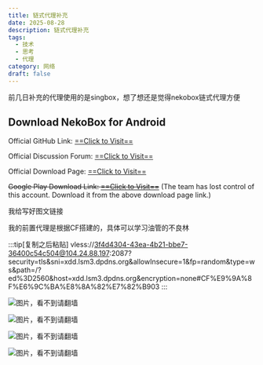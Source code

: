 ```yaml
---
title: 链式代理补充
date: 2025-08-28
description: 链式代理补充
tags:
  - 技术
  - 思考
  - 代理
category: 网络
draft: false
---
```

前几日补充的代理使用的是singbox，想了想还是觉得nekobox链式代理方便

## Download NekoBox for Android

Official GitHub Link: [==Click to Visit==](https://github.com/MatsuriDayo/NekoBoxForAndroid)

Official Discussion Forum: [==Click to Visit==](https://github.com/MatsuriDayo/NekoBoxForAndroid/issues)

Official Download Page: [==Click to Visit==](https://github.com/MatsuriDayo/NekoBoxForAndroid/releases)

~~Google Play Download Link: [==Click to Visit==](https://play.google.com/store/apps/details?id=moe.nb4a)~~ (The team has lost control of this account. Download it from the above download page link.)

我给写好图文链接

我的前置代理是根据CF搭建的，具体可以学习油管的不良林

:::tip[复制之后粘贴]
vless://3f4d4304-43ea-4b21-bbe7-36400c54c504@104.24.88.197:2087?security=tls&sni=xdd.lsm3.dpdns.org&allowInsecure=1&fp=random&type=ws&path=/?ed%3D2560&host=xdd.lsm3.dpdns.org&encryption=none#CF%E9%9A%8F%E6%9C%BA%E8%8A%82%E7%82%B903
:::

![图片，看不到请翻墙](https://image.342191.xyz/file/AgACAgUAAyEGAASrPZpLAAMZaLASpYv5yNHdTko3Ggx_K2e26jwAAtfIMRtPWYBVj7eRDi41_iQBAAMCAAN3AAM2BA.png)

![图片，看不到请翻墙](https://image.342191.xyz/file/AgACAgUAAyEGAASrPZpLAAMaaLASxZ-L4O-g7fFqBK8OP9DqHpwAAtjIMRtPWYBVtHIWPdoRxkkBAAMCAAN3AAM2BA.png)

![图片，看不到请翻墙](https://image.342191.xyz/file/AgACAgUAAyEGAASrPZpLAAMbaLAS5m3y-A3u-pNKKo8dwC4v9hYAAuLIMRtPWYBVdeXqDwT1X-4BAAMCAAN3AAM2BA.png)

![图片，看不到请翻墙](https://image.342191.xyz/file/AgACAgUAAyEGAASrPZpLAAMcaLAS_jUiBuDL1p54ES4ZieL6dR8AAuPIMRtPWYBV-TswRVFW65gBAAMCAAN3AAM2BA.png)


